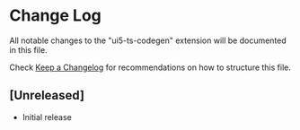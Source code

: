 # Change Log

All notable changes to the "ui5-ts-codegen" extension will be documented in this file.

Check [Keep a Changelog](http://keepachangelog.com/) for recommendations on how to structure this file.

## [Unreleased]

- Initial release